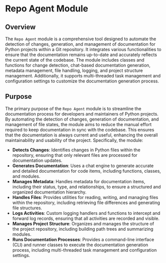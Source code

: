 # Repo Agent Module
## Overview
The `Repo Agent` module is a comprehensive tool designed to automate the detection of changes, generation, and management of documentation for Python projects within a Git repository. It integrates various functionalities to ensure that the documentation remains up-to-date and accurately reflects the current state of the codebase. The module includes classes and functions for change detection, chat-based documentation generation, metadata management, file handling, logging, and project structure management. Additionally, it supports multi-threaded task management and configuration settings to customize the documentation generation process.

## Purpose
The primary purpose of the `Repo Agent` module is to streamline the documentation process for developers and maintainers of Python projects. By automating the detection of changes, generation of documentation, and management of file states, the module aims to reduce the manual effort required to keep documentation in sync with the codebase. This ensures that the documentation is always current and useful, enhancing the overall maintainability and usability of the project. Specifically, the module:

- **Detects Changes**: Identifies changes in Python files within the repository, ensuring that only relevant files are processed for documentation updates.
- **Generates Documentation**: Uses a chat engine to generate accurate and detailed documentation for code items, including functions, classes, and modules.
- **Manages Metadata**: Handles metadata for documentation items, including their status, type, and relationships, to ensure a structured and organized documentation hierarchy.
- **Handles Files**: Provides utilities for reading, writing, and managing files within the repository, including retrieving file differences and generating file structures.
- **Logs Activities**: Custom logging handlers and functions to intercept and forward log records, ensuring that all activities are recorded and visible.
- **Manages Project Structure**: Organizes and manages the structure of the project repository, including building path trees and summarizing modules.
- **Runs Documentation Processes**: Provides a command-line interface (CLI) and runner classes to execute the documentation generation process, including multi-threaded task management and configuration settings.